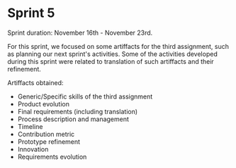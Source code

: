 # Sprint 5

Sprint duration: November 16th - November 23rd.

For this sprint, we focused on some artiffacts for the third assignment, such as planning our next sprint's activities. Some of the activities developed during this sprint were related to translation of such artiffacts and their refinement. 

Artiffacts obtained: 
- Generic/Specific skills of the third assignment
- Product evolution
- Final requirements (including translation)
- Process description and management
- Timeline
- Contribution metric
- Prototype refinement
- Innovation
- Requirements evolution 
